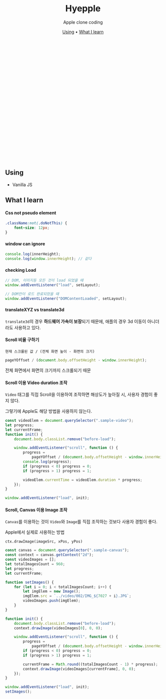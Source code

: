 <br/><br/><br/><br/><br/><br/>

<div align=center>
<h1> 
<!-- <img width="150px" src="https://user-images.githubusercontent.com/26461307/127677346-8bb6ca31-1d6c-4786-92d0-95ed98b15f0e.png"/>  -->
<br/>
Hyepple </h1>

<p>Apple clone coding</p>
</div>

<div align="center">
  <a href="#using">Using</a> •
  <a href="#what-i-learn">What I learn</a>
</div>

<br/><br/><br/><br/><br/><br/><br/><br/><br/><br/><br/><br/><br/><br/><br/><br/><br/><br/><br/><br/><br/><br/><br/>

## Using

-   Vanilla JS

## What I learn

#### Css not pseudo element

```css
.className:not(.doNotThis) {
    font-size: 12px;
}
```

#### window can ignore

```js
console.log(innerHeight);
console.log(window.innerHeight); // 같다
```

#### checking Load

```js
// DOM, 이미지등 모든 것이 load 되었을 때
window.addEventListener("load", setLayout);

// DOM만이 로드 완료되었을 때
window.addEventListener("DOMContentLoaded", setLayout);
```

#### translateXYZ vs translate3d

`translate3d`의 경우 **하드웨어 가속이 보장**되기 때문에, 애플의 경우 3d 이동이 아니더라도 사용하고 있다.

#### Scroll 비율 구하기

`현재 스크롤된 값 / (전체 화면 높이 - 화면의 크기)`

```js
pageYOffset / (document.body.offsetHeight - window.innerHeight);
```

전체 화면에서 화면의 크기까지 스크롤되기 때문

#### Scroll 이용 Video duration 조작

`Video` 태그를 직접 Scroll을 이용하여 조작하면 해상도가 높아질 시, 사용자 경험이 좋지 않다.

그렇기에 Apple도 해당 방법을 사용하지 않는다.

```js
const videoElem = document.querySelector(".sample-video");
let progress;
let currentFrame;
function init() {
    document.body.classList.remove("before-load");

    window.addEventListener("scroll", function () {
        progress =
            pageYOffset / (document.body.offsetHeight - window.innerHeight);
        console.log(progress);
        if (progress < 0) progress = 0;
        if (progress > 1) progress = 1;

        videoElem.currentTime = videoElem.duration * progress;
    });
}

window.addEventListener("load", init);
```

#### Scroll, Canvas 이용 Image 조작

`Canvas`를 이용하는 것이 `Video`와 `Image`를 직접 조작하는 것보다 사용자 경험이 좋다.

Apple에서 실제로 사용하는 방법

`ctx.drawImage(imageSrc, xPos, yPos)`

```js
const canvas = document.querySelector(".sample-canvas");
const context = canvas.getContext("2d");
const videoImages = [];
let totalImagesCount = 960;
let progress;
let currentFrame;

function setImages() {
    for (let i = 0; i < totalImagesCount; i++) {
        let imgElem = new Image();
        imgElem.src = `../video/002/IMG_${7027 + i}.JPG`;
        videoImages.push(imgElem);
    }
}

function init() {
    document.body.classList.remove("before-load");
    context.drawImage(videoImages[0], 0, 0);

    window.addEventListener("scroll", function () {
        progress =
            pageYOffset / (document.body.offsetHeight - window.innerHeight);
        if (progress < 0) progress = 0;
        if (progress > 1) progress = 1;

        currentFrame = Math.round((totalImagesCount - 1) * progress);
        context.drawImage(videoImages[currentFrame], 0, 0);
    });
}

window.addEventListener("load", init);
setImages();
```
